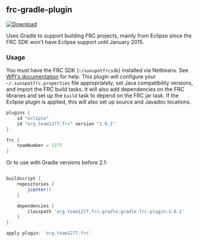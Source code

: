 ## frc-gradle-plugin

[![Download](https://api.bintray.com/packages/ben-navetta/gradle-plugins/gradle-frc-plugin/images/download.svg)](https://bintray.com/ben-navetta/gradle-plugins/gradle-frc-plugin/_latestVersion)

Uses Gradle to support building FRC projects, mainly from Eclipse since the FRC
SDK won't have Eclipse support until January 2015.

### Usage

You must have the FRC SDK (`~/sunspotfrcsdk`) installed via Netbeans. See
[WPI's documentation](http://wpilib.screenstepslive.com/s/3120/m/7885/l/79405-installing-the-java-development-tools)
for help. This plugin will configure your `~/.sunspotfrc.properties` file
appropriately, set Java compatibility versions, and import the FRC build tasks. It will also add dependencies on
the FRC libraries and set up the `build` task to depend on the FRC jar task.
If the Eclipse plugin is applied, this will also set up source and Javadoc
locations.

```groovy
plugins {
	id "eclipse"
	id "org.team1277.frc" version "1.0.1"
}

frc {
    teamNumber = 1277
}
```

Or to use with Gradle versions before 2.1:

```groovy

buildscript {
    repositories {
        jcenter()
    }

    dependencies {
        classpath 'org.team1277.frc.gradle:gradle-frc-plugin:1.0.1'
    }
}

apply plugin: 'org.team1277.frc'

```
